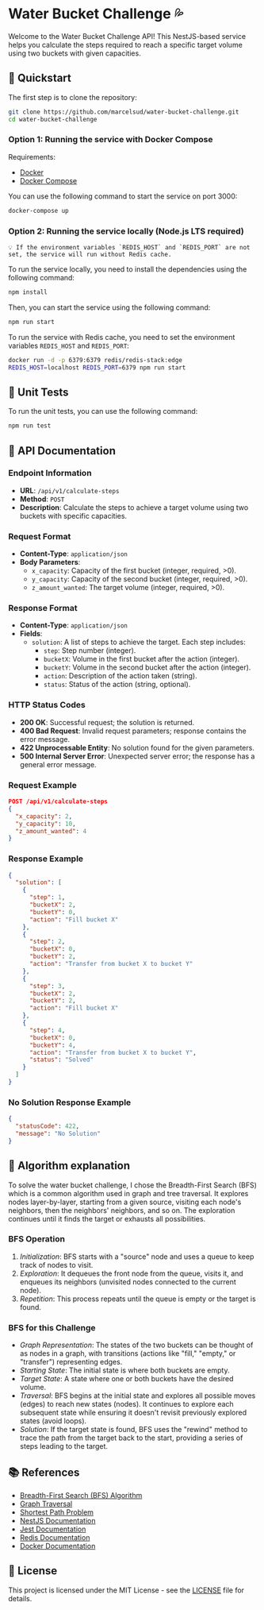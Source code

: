 # Water Bucket Challenge 💦

Welcome to the Water Bucket Challenge API! This NestJS-based service helps you calculate the steps required to reach a specific target volume using two buckets with given capacities.

## 🚀 Quickstart

The first step is to clone the repository:

```bash
git clone https://github.com/marcelsud/water-bucket-challenge.git
cd water-bucket-challenge
```

### <a name="docker-compose"></a>Option 1: Running the service with Docker Compose

Requirements:

- [Docker](https://docs.docker.com/get-docker/)
- [Docker Compose](https://docs.docker.com/compose/install/)

You can use the following command to start the service on port 3000:

```bash
docker-compose up
```

### <a name="locally"></a>Option 2: Running the service locally (Node.js LTS required)

```
💡 If the environment variables `REDIS_HOST` and `REDIS_PORT` are not set, the service will run without Redis cache.
```

To run the service locally, you need to install the dependencies using the following command:

```bash
npm install
```

Then, you can start the service using the following command:

```bash
npm run start
```

To run the service with Redis cache, you need to set the environment variables `REDIS_HOST` and `REDIS_PORT`:

```bash
docker run -d -p 6379:6379 redis/redis-stack:edge
REDIS_HOST=localhost REDIS_PORT=6379 npm run start
```

## 🧪 Unit Tests

To run the unit tests, you can use the following command:

```bash
npm run test
```

## 📘 API Documentation

### Endpoint Information

- **URL**: `/api/v1/calculate-steps`
- **Method**: `POST`
- **Description**: Calculate the steps to achieve a target volume using two buckets with specific capacities.

### Request Format

- **Content-Type**: `application/json`
- **Body Parameters**:
  - `x_capacity`: Capacity of the first bucket (integer, required, >0).
  - `y_capacity`: Capacity of the second bucket (integer, required, >0).
  - `z_amount_wanted`: The target volume (integer, required, >0).

### Response Format

- **Content-Type**: `application/json`
- **Fields**:
  - `solution`: A list of steps to achieve the target. Each step includes:
    - `step`: Step number (integer).
    - `bucketX`: Volume in the first bucket after the action (integer).
    - `bucketY`: Volume in the second bucket after the action (integer).
    - `action`: Description of the action taken (string).
    - `status`: Status of the action (string, optional).

### HTTP Status Codes

- **200 OK**: Successful request; the solution is returned.
- **400 Bad Request**: Invalid request parameters; response contains the error message.
- **422 Unprocessable Entity**: No solution found for the given parameters.
- **500 Internal Server Error**: Unexpected server error; the response has a general error message.

### Request Example

```json
POST /api/v1/calculate-steps
{
  "x_capacity": 2,
  "y_capacity": 10,
  "z_amount_wanted": 4
}
```

### Response Example

```json
{
  "solution": [
    {
      "step": 1,
      "bucketX": 2,
      "bucketY": 0,
      "action": "Fill bucket X"
    },
    {
      "step": 2,
      "bucketX": 0,
      "bucketY": 2,
      "action": "Transfer from bucket X to bucket Y"
    },
    {
      "step": 3,
      "bucketX": 2,
      "bucketY": 2,
      "action": "Fill bucket X"
    },
    {
      "step": 4,
      "bucketX": 0,
      "bucketY": 4,
      "action": "Transfer from bucket X to bucket Y",
      "status": "Solved"
    }
  ]
}
```

### No Solution Response Example

```json
{
  "statusCode": 422,
  "message": "No Solution"
}
```

## 🧠 Algorithm explanation

To solve the water bucket challenge, I chose the Breadth-First Search (BFS) which is a common algorithm used in graph and tree traversal. It explores nodes layer-by-layer, starting from a given source, visiting each node's neighbors, then the neighbors' neighbors, and so on. The exploration continues until it finds the target or exhausts all possibilities.

### BFS Operation

1. _Initialization_: BFS starts with a "source" node and uses a queue to keep track of nodes to visit.
2. _Exploration_: It dequeues the front node from the queue, visits it, and enqueues its neighbors (unvisited nodes connected to the current node).
3. _Repetition_: This process repeats until the queue is empty or the target is found.

### BFS for this Challenge

- _Graph Representation_: The states of the two buckets can be thought of as nodes in a graph, with transitions (actions like "fill," "empty," or "transfer") representing edges.
- _Starting State_: The initial state is where both buckets are empty.
- _Target State_: A state where one or both buckets have the desired volume.
- _Traversal_: BFS begins at the initial state and explores all possible moves (edges) to reach new states (nodes). It continues to explore each subsequent state while ensuring it doesn't revisit previously explored states (avoid loops).
- _Solution_: If the target state is found, BFS uses the "rewind" method to trace the path from the target back to the start, providing a series of steps leading to the target.

## 📚 References

- [Breadth-First Search (BFS) Algorithm](https://en.wikipedia.org/wiki/Breadth-first_search)
- [Graph Traversal](https://en.wikipedia.org/wiki/Graph_traversal)
- [Shortest Path Problem](https://en.wikipedia.org/wiki/Shortest_path_problem)
- [NestJS Documentation](https://docs.nestjs.com/)
- [Jest Documentation](https://jestjs.io/docs/en/getting-started)
- [Redis Documentation](https://redis.io/documentation)
- [Docker Documentation](https://docs.docker.com/)

## 📝 License

This project is licensed under the MIT License - see the [LICENSE](LICENSE) file for details.
